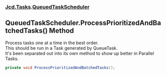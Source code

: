 ### [Jcd.Tasks](Jcd.Tasks.md 'Jcd.Tasks').[QueuedTaskScheduler](Jcd.Tasks.QueuedTaskScheduler.md 'Jcd.Tasks.QueuedTaskScheduler')

## QueuedTaskScheduler.ProcessPrioritizedAndBatchedTasks() Method

Process tasks one at a time in the best order.    
This should be run in a Task generated by QueueTask.  
It's been separated out into its own method to show up better in Parallel Tasks.

```csharp
private void ProcessPrioritizedAndBatchedTasks();
```